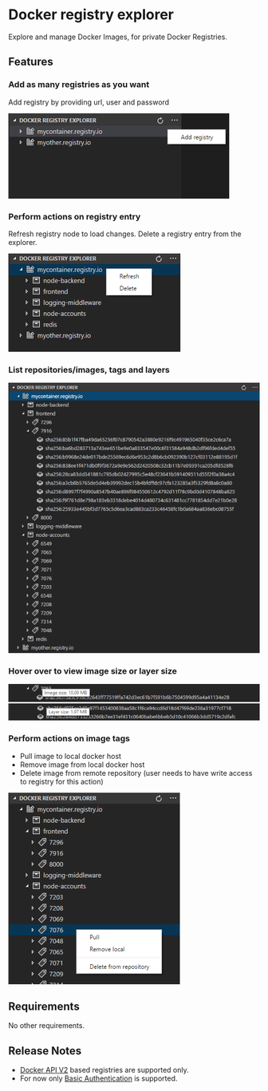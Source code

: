 # Docker registry explorer

Explore and manage Docker Images, for private Docker Registries. 

## Features

### Add as many registries as you want

Add registry by providing url, user and password

![Add Registry](images/add_registry.png)

### Perform actions on registry entry

Refresh registry node to load changes. Delete a registry entry from the explorer.

![registry actions](images/registry_actions.png)

### List repositories/images, tags and layers

![List images, tage and layers](images/list_images_tags_layers.png)

### Hover over to view image size or layer size

![image size](images/image_size.png)
![layer size](images/layer_size.png)

### Perform actions on image tags

- Pull image to local docker host
- Remove image from local docker host
- Delete image from remote repository (user needs to have write access to registry for this action)

![tag actions](images/tag_actions.png)

## Requirements

No other requirements.

## Release Notes

- [Docker API V2](https://docs.docker.com/registry/spec/api/) based registries are supported only.
- For now only [Basic Authentication](https://swagger.io/docs/specification/authentication/basic-authentication/)  is supported.

